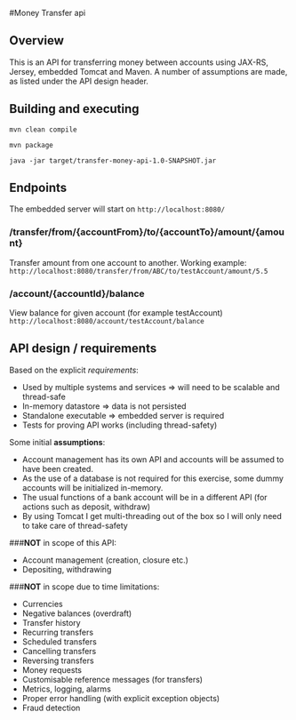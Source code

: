 #Money Transfer api

## Overview
This is an API for transferring money between accounts using JAX-RS, Jersey, embedded Tomcat and Maven. A number of assumptions are made, as listed under the API design header.

## Building and executing
```mvn clean compile```

```mvn package```

```java -jar target/transfer-money-api-1.0-SNAPSHOT.jar``` 

## Endpoints

The embedded server will start on `http://localhost:8080/`

### /transfer/from/{accountFrom}/to/{accountTo}/amount/{amount}
Transfer amount from one account to another. Working example:
```http://localhost:8080/transfer/from/ABC/to/testAccount/amount/5.5```

### /account/{accountId}/balance
View balance for given account (for example testAccount)
```http://localhost:8080/account/testAccount/balance```

## API design / requirements

Based on the explicit *requirements*:
* Used by multiple systems and services => will need to be scalable and thread-safe
* In-memory datastore => data is not persisted
* Standalone executable => embedded server is required
* Tests for proving API works (including thread-safety)

Some initial **assumptions**:
* Account management has its own API and accounts will be assumed to have been created. 
* As the use of a database is not required for this exercise, some dummy accounts will be initialized in-memory.
* The usual functions of a bank account will be in a different API (for actions such as deposit, withdraw)
* By using Tomcat I get multi-threading out of the box so I will only need to take care of thread-safety

###**NOT** in scope of this API:
* Account management (creation, closure etc.)
* Depositing, withdrawing

###**NOT** in scope due to time limitations:
* Currencies
* Negative balances (overdraft)
* Transfer history
* Recurring transfers
* Scheduled transfers
* Cancelling transfers
* Reversing transfers
* Money requests
* Customisable reference messages (for transfers)
* Metrics, logging, alarms
* Proper error handling (with explicit exception objects)
* Fraud detection


